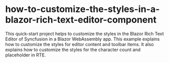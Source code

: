 # how-to-customize-the-styles-in-a-blazor-rich-text-editor-component
This quick-start project helps to customize the styles in the Blazor Rich Text Editor of Syncfusion in a Blazor WebAssembly app. This example explains how to customize the styles for editor content and toolbar items. It also explains how to customize the styles for the character count and placeholder in RTE.
